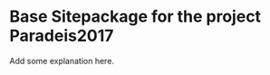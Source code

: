 Base Sitepackage for the project Paradeis2017
==============================================================

Add some explanation here.

